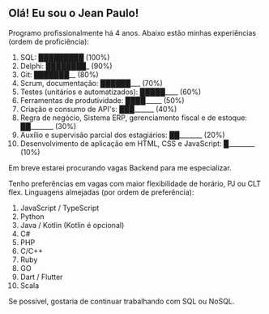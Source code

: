 ## Olá! Eu sou o Jean Paulo!

Programo profissionalmente há 4 anos. Abaixo estão minhas experiências (ordem de proficiência):

1. SQL: █████████ (100%)
2. Delphi: ████████_ (90%)
3. Git: ███████__ (80%)
4. Scrum, documentação: ██████___ (70%)
5. Testes (unitários e automatizados): █████____ (60%)
6. Ferramentas de produtividade: ████_____ (50%)
7. Criação e consumo de API's: ███______ (40%)
8. Regra de negócio, Sistema ERP, gerenciamento fiscal e de estoque: ██_______ (30%)
9. Auxílio e supervisão parcial dos estagiários: ██_______ (20%)
10. Desenvolvimento de aplicação em HTML, CSS e JavaScript: █________ (10%)

Em breve estarei procurando vagas Backend para me especializar.

Tenho preferências em vagas com maior flexibilidade de horário, PJ ou CLT flex.
Linguagens almejadas (por ordem de preferência):
1. JavaScript / TypeScript
2. Python
3. Java / Kotlin (Kotlin é opcional)
4. C#
5. PHP
6. C/C++
7. Ruby
8. GO
9. Dart / Flutter
10. Scala

Se possível, gostaria de continuar trabalhando com SQL ou NoSQL.
